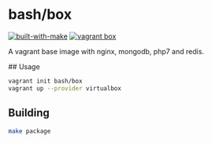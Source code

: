 # bash/box

[![built-with-make](https://img.shields.io/badge/build%20system-make-brightgreen.svg)](Makefile)
[![vagrant box](https://img.shields.io/badge/vagrant%20box-0.0.1-brightgreen.svg)](https://atlas.hashicorp.com/bash/boxes/box)

A vagrant base image with nginx, mongodb, php7 and redis.

## Usage
```bash
vagrant init bash/box
vagrant up --provider virtualbox
```

## Building
```bash
make package
```